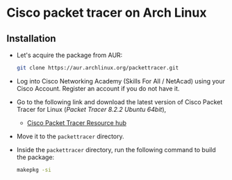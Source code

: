 # Cisco packet tracer on Arch Linux

## Installation

- Let's acquire the package from AUR:

  ```bash
  git clone https://aur.archlinux.org/packettracer.git  
  ```

- Log into Cisco Networking Academy (Skills For All / NetAcad) using your Cisco Account. Register an account if you do not have it.

- Go to the following link and download the latest version of Cisco Packet Tracer for Linux (*Packet Tracer 8.2.2 Ubuntu 64bit*),

  - [Cisco Packet Tracer Resource hub](https://www.netacad.com/resources/lab-downloads?courseLang=en-US)

- Move it to the `packettracer` directory.
- Inside the `packettracer` directory, run the following command to build the package:

  ```bash
  makepkg -si
  ```
